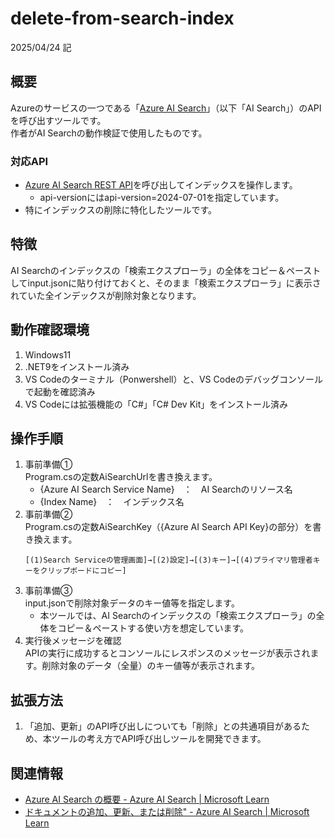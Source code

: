 # delete-from-search-index
2025/04/24 記

## 概要
Azureのサービスの一つである「[Azure AI Search](https://learn.microsoft.com/ja-jp/azure/search/search-what-is-azure-search)」（以下「AI Search」）のAPIを呼び出すツールです。  
作者がAI Searchの動作検証で使用したものです。

### 対応API
- [Azure AI Search REST API](https://learn.microsoft.com/ja-jp/rest/api/searchservice/addupdate-or-delete-documents)を呼び出してインデックスを操作します。
    - api-versionにはapi-version=2024-07-01を指定しています。
- 特にインデックスの削除に特化したツールです。

## 特徴
AI Searchのインデックスの「検索エクスプローラ」の全体をコピー＆ペーストしてinput.jsonに貼り付けておくと、そのまま「検索エクスプローラ」に表示されていた全インデックスが削除対象となります。

## 動作確認環境
1. Windows11
1. .NET9をインストール済み
1. VS Codeのターミナル（Ponwershell）と、VS Codeのデバッグコンソールで起動を確認済み
1. VS Codeには拡張機能の「C#」「C# Dev Kit」をインストール済み

## 操作手順
1. 事前準備①  
    Program.csの定数AiSearchUrlを書き換えます。
    - {Azure AI Search Service Name}　：　AI Searchのリソース名
    - {Index Name}　：　インデックス名
1. 事前準備②  
    Program.csの定数AiSearchKey（{Azure AI Search API Key}の部分）を書き換えます。
    ```
    [(1)Search Serviceの管理画面]→[(2)設定]→[(3)キー]→[(4)プライマリ管理者キーをクリップボードにコピー]
    ```
1. 事前準備③  
   input.jsonで削除対象データのキー値等を指定します。
   - 本ツールでは、AI Searchのインデックスの「検索エクスプローラ」の全体をコピー＆ペーストする使い方を想定しています。
1. 実行後メッセージを確認  
    APIの実行に成功するとコンソールにレスポンスのメッセージが表示されます。削除対象のデータ（全量）のキー値等が表示されます。

## 拡張方法
1. 「追加、更新」のAPI呼び出しについても「削除」との共通項目があるため、本ツールの考え方でAPI呼び出しツールを開発できます。

## 関連情報
- [Azure AI Search の概要 - Azure AI Search | Microsoft Learn](https://learn.microsoft.com/ja-jp/azure/search/search-what-is-azure-search)
- [ドキュメントの追加、更新、または削除" - Azure AI Search | Microsoft Learn](https://learn.microsoft.com/ja-jp/rest/api/searchservice/addupdate-or-delete-documents)
